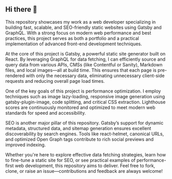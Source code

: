 ## Hi there 👋

This repository showcases my work as a web developer specializing in building fast, scalable, and SEO-friendly static websites using Gatsby and GraphQL. With a strong focus on modern web performance and best practices, this project serves as both a portfolio and a practical implementation of advanced front-end development techniques.

At the core of this project is Gatsby, a powerful static site generator built on React. By leveraging GraphQL for data fetching, I can efficiently source and query data from various APIs, CMSs (like Contentful or Sanity), Markdown files, and local images—all at build time. This ensures that each page is pre-rendered with only the necessary data, eliminating unnecessary client-side requests and reducing overall page load times.

One of the key goals of this project is performance optimization. I employ techniques such as image lazy-loading, responsive image generation using gatsby-plugin-image, code splitting, and critical CSS extraction. Lighthouse scores are continuously monitored and optimized to meet modern web standards for speed and accessibility.

SEO is another major pillar of this repository. Gatsby’s support for dynamic metadata, structured data, and sitemap generation ensures excellent discoverability by search engines. Tools like react-helmet, canonical URLs, and optimized Open Graph tags contribute to rich social previews and improved indexing.

Whether you're here to explore effective data fetching strategies, learn how to fine-tune a static site for SEO, or see practical examples of performance-first web development, this repository aims to deliver. Feel free to fork, clone, or raise an issue—contributions and feedback are always welcome!
